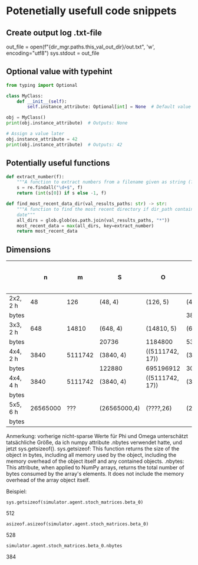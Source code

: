 # Potenetially usefull code snippets

## Create output log .txt-file

out_file = open(f"{dir_mgr.paths.this_val_out_dir}/out.txt",
                 'w', encoding="utf8")
sys.stdout = out_file

## Optional value with typehint

```Python
from typing import Optional

class MyClass:
    def __init__(self):
        self.instance_attribute: Optional[int] = None  # Default value and type hint

obj = MyClass()
print(obj.instance_attribute)  # Outputs: None

# Assign a value later
obj.instance_attribute = 42
print(obj.instance_attribute)  # Outputs: 42
```

## Potentially useful functions

```python
def extract_number(f):
    """A function to extract numbers from a filename given as string (?)"""
    s = re.findall("\d+$", f)
    return (int(s[0]) if s else -1, f)
```

```python
def find_most_recent_data_dir(val_results_paths: str) -> str:
    """A function to find the most recent directory if dir_path contains
    date"""
    all_dirs = glob.glob(os.path.join(val_results_paths, "*"))
    most_recent_data = max(all_dirs, key=extract_number)
    return most_recent_data
```

## Dimensions



|          | n      | m     | S          | O              | beta         | Phi                 | Phi (dict of csc)  | Omega^a          | Omega (csc)      |
|----------|-----   |-----  |---------   |---------       |---------     |-----------          | ----------------   |------------      |-----------       |
| 2x2, 2 h | 48     | 126   | (48, 4)    |  (126, 5)      |(48, 1)       |(48, 48, 5)          |                    | (48, 126)        |                  |
|    bytes |        |       |            |                |384           |11520                |  63352             | 48384            | 17304            |
| 3x3, 2 h | 648    |14810  | (648, 4)   |(14810, 5)      |(648, 1)      |(648, 648, 5)        |                    | (648, 14810)     |                  |
|    bytes |        |       |20736       |1184800         |5328          |2099520              |  55760             | 76775040         | 26849384         |
| 4x4, 2 h | 3840   |5111742| (3840, 4)  |((5111742, 17)) |(3840, 1)     |(3840, 3840, 5)      |                    | (3840, 5111742)  |                  |
|    bytes |        |       |122880      |695196912       |30720         |73728000             |                    | 19629089280      |                  |
| 4x4, 4 h | 3840   |5111742| (3840, 4)  |((5111742, 17)) |(3840, 1)     |(3840, 3840, 5)      |                    | (3840, 5111742)  |                  |
|    bytes |        |       |            |                |              |                     |                    |                  |                  |
| 5x5, 6 h |26565000|???    |(26565000,4)|(????,26)       |(26565000,1)  |(26565000,26565000,5)|                    |(26565000,???)    |                  |
|    bytes |        |       |            |                |              |                     |                    |                  |                  |

Anmerkung: vorherige nicht-sparse Werte für Phi und Omega unterschätzt tatsächliche Größe, da ich numpy attribute .nbytes
verwendet hatte, und jetzt sys.getsizeof().
sys.getsizeof: This function returns the size of the object in bytes, including all memory used by the object, including the memory overhead of the object itself and any contained objects.
.nbytes: This attribute, when applied to NumPy arrays, returns the total number of bytes consumed by the array's elements. It does not include the memory overhead of the array object itself.

Beispiel:

```sys.getsizeof(simulator.agent.stoch_matrices.beta_0)```

512

```asizeof.asizeof(simulator.agent.stoch_matrices.beta_0)```

528

```simulator.agent.stoch_matrices.beta_0.nbytes```

384
